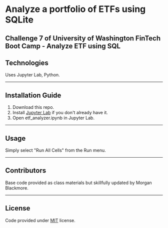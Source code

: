 # Analyze a portfolio of ETFs using SQLite

Challenge 7 of University of Washington FinTech Boot Camp - Analyze ETF using SQL
---

## Technologies  
Uses Jupyter Lab, Python.  

---  

## Installation Guide  
1. Download this repo.  
2. Install [Jupyter Lab](https://jupyterlab.readthedocs.io/en/stable/getting_started/installation.html) if you don't already have it.  
3. Open etf_analyzer.ipynb in Jupyter Lab.  

---  

## Usage  
Simply select "Run All Cells" from the Run menu.  

---  

## Contributors  
Base code provided as class materials but skillfully updated by Morgan Blackmore.  

---  

## License  
Code provided under [MIT](https://mit-license.org/) license.

